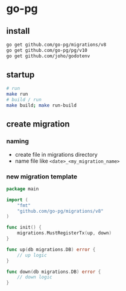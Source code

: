 # go-pg

## install

```bash
go get github.com/go-pg/migrations/v8
go get github.com/go-pg/pg/v10
go get github.com/joho/godotenv
```

## startup

```bash
# run
make run
# build / run
make build; make run-build
```

## create migration

### naming

- create file in migrations directory
- name file like `<date>_<my_migration_name>`

### new migration template

```go
package main

import (
	"fmt"
	"github.com/go-pg/migrations/v8"
)

func init() {
	migrations.MustRegisterTx(up, down)
}

func up(db migrations.DB) error {
	// up logic
}

func down(db migrations.DB) error {
	// down logic
}
```
